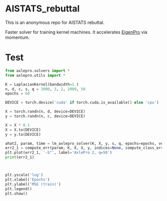 # AISTATS_rebuttal
This is an anonymous repo for AISTATS rebuttal.

Faster solver for training kernel machines. It accelerates [EigenPro](https://github.com/EigenPro/EigenPro-pytorch) via momentum.

# Test

```python
from axlepro.solvers import *
from axlepro.utils import *

K = LaplacianKernel(bandwidth=1.)
n, d, c, s, q = 3000, 3, 2, 2000, 50
epochs = 60

DEVICE = torch.device('cuda' if torch.cuda.is_available() else 'cpu')

X = torch.randn(n, d, device=DEVICE)
y = torch.randn(n, c, device=DEVICE)

X = X * 0.1
X = X.to(DEVICE)
y = y.to(DEVICE)

ahat2, param, time = lm_axlepro_solver(K, X, y, s, q, epochs=epochs, verbose=True)
err2_1 = compute_err(param, K, X, X, y, indices=None, compute_class_err=False)
plt.plot(err2_1, '-b^', label='AxlePro 2, q=50')
print(err2_1)



plt.yscale('log')
plt.xlabel('Epochs')
plt.ylabel('MSE (train)')
plt.legend()
plt.show()

```

